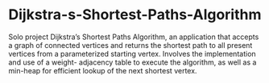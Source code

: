 # Dijkstra-s-Shortest-Paths-Algorithm
Solo project Dijkstra’s Shortest Paths Algorithm, an application that accepts a graph of connected vertices and returns the shortest path to all present vertices from a parameterized starting vertex. Involves the implementation and use of a weight- adjacency table to execute the algorithm, as well as a min-heap for efficient lookup of the next shortest vertex.
